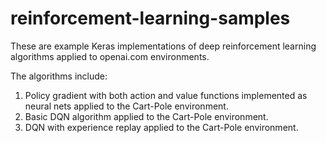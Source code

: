 ﻿# reinforcement-learning-samples
These are example Keras implementations of deep reinforcement learning algorithms applied to openai.com environments.

The algorithms include:
1. Policy gradient with both action and value functions implemented as neural nets applied to the Cart-Pole environment.
2. Basic DQN algorithm applied to the Cart-Pole environment.
3. DQN with experience replay applied to the Cart-Pole environment.

